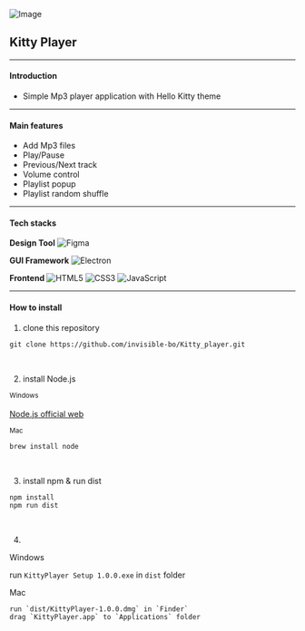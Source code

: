 ![Image](https://github.com/user-attachments/assets/f02b1644-0a63-4752-a86f-edd650bad688)
## Kitty Player
---


#### Introduction

- Simple Mp3 player application with Hello Kitty theme

---
#### Main features
- Add Mp3 files
- Play/Pause
- Previous/Next track 
- Volume control
- Playlist popup
- Playlist random shuffle

---
#### Tech stacks  

**Design Tool**
![Figma](https://img.shields.io/badge/figma-%23F24E1E.svg?style=for-the-badge&logo=figma&logoColor=white)


**GUI Framework**
![Electron](https://img.shields.io/badge/electron-%2347848F.svg?style=for-the-badge&logo=electron&logoColor=white)


**Frontend**
![HTML5](https://img.shields.io/badge/html5-%23E34F26.svg?style=for-the-badge&logo=html5&logoColor=white)&nbsp;![CSS3](https://img.shields.io/badge/css3-%231572B6.svg?style=for-the-badge&logo=css3&logoColor=white)&nbsp;![JavaScript](https://img.shields.io/badge/javascript-%23323330.svg?style=for-the-badge&logo=javascript&logoColor=%23F7DF1E)

---
#### How to install  
1. clone this repository  


```
git clone https://github.com/invisible-bo/Kitty_player.git
```  
<br>  

2. install Node.js
 
<small>Windows</small><br>  
[Node.js official web](https://nodejs.org/ko)  

  
<small>Mac</small>
```
brew install node
```
<br>  

3. install npm & run dist
```
npm install
npm run dist
```
<br>  

4.  

Windows<br>

run `KittyPlayer Setup 1.0.0.exe` in `dist` folder  


Mac
```
run `dist/KittyPlayer-1.0.0.dmg` in `Finder`
drag `KittyPlayer.app` to `Applications` folder 
```